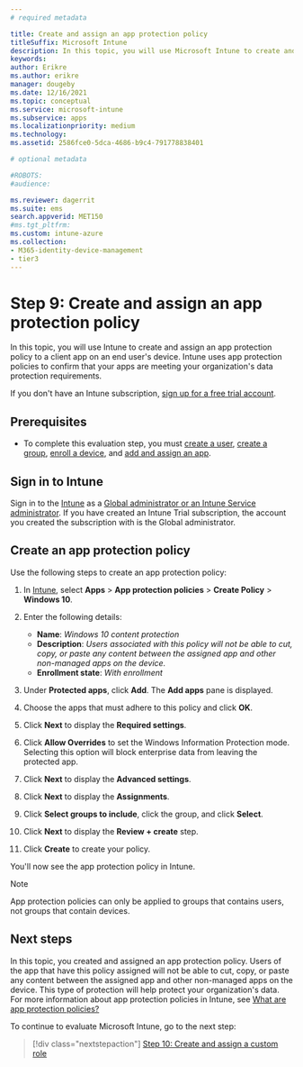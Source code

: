 ```yaml
---
# required metadata

title: Create and assign an app protection policy
titleSuffix: Microsoft Intune
description: In this topic, you will use Microsoft Intune to create and assign and app protection policy.
keywords:
author: Erikre
ms.author: erikre
manager: dougeby
ms.date: 12/16/2021
ms.topic: conceptual
ms.service: microsoft-intune
ms.subservice: apps
ms.localizationpriority: medium
ms.technology:
ms.assetid: 2586fce0-5dca-4686-b9c4-791778838401

# optional metadata

#ROBOTS:
#audience:

ms.reviewer: dagerrit
ms.suite: ems
search.appverid: MET150
#ms.tgt_pltfrm:
ms.custom: intune-azure
ms.collection: 
- M365-identity-device-management
- tier3
---
```


# Step 9: Create and assign an app protection policy

In this topic, you will use Intune to create and assign an app protection policy to a client app on an end user's device. Intune uses app protection policies to confirm that your apps are meeting your organization's data protection requirements.

If you don't have an Intune subscription, [sign up for a free trial account](../fundamentals/free-trial-sign-up.md).

## Prerequisites

- To complete this evaluation step, you must [create a user](../fundamentals/quickstart-create-user.md), [create a group](../fundamentals/quickstart-create-group.md), [enroll a device](../enrollment/quickstart-setup-auto-enrollment.md), and [add and assign an app](quickstart-add-assign-app.md).

## Sign in to Intune

Sign in to the [Intune](https://aka.ms/intuneportal) as a [Global administrator or an Intune Service administrator](../fundamentals/users-add.md#types-of-administrators). If you have created an Intune Trial subscription, the account you created the subscription with is the Global administrator.

## Create an app protection policy

Use the following steps to create an app protection policy:

1. In [Intune](https://aka.ms/intuneportal), select **Apps** > **App protection policies** > **Create Policy** > **Windows 10**. 
2. Enter the following details:

    - **Name**: *Windows 10 content protection*
    - **Description**: *Users associated with this policy will not be able to cut, copy, or paste any content between the assigned app and other non-managed apps on the device.*
    - **Enrollment state**: *With enrollment*

3. Under **Protected apps**, click **Add**. The **Add apps** pane is displayed.
4. Choose the apps that must adhere to this policy and click **OK**.
5. Click **Next** to display the **Required settings**.
6. Click **Allow Overrides** to set the Windows Information Protection mode. Selecting this option will block enterprise data from leaving the protected app.
7. Click **Next** to display the **Advanced settings**.
8. Click **Next** to display the **Assignments**. 
9. Click **Select groups to include**, click the group, and click **Select**.
10. Click **Next** to display the **Review + create** step.
11. Click **Create** to create your policy.

You'll now see the app protection policy in Intune.

> [!NOTE]
> App protection policies can only be applied to groups that contains users, not groups that contain devices.

## Next steps

In this topic, you created and assigned an app protection policy. Users of the app that have this policy assigned will not be able to cut, copy, or paste any content between the assigned app and other non-managed apps on the device. This type of protection will help protect your organization's data. For more information about app protection policies in Intune, see [What are app protection policies?](app-protection-policy.md)

To continue to evaluate Microsoft Intune, go to the next step:

> [!div class="nextstepaction"]
> [Step 10: Create and assign a custom role](../fundamentals/quickstart-create-custom-role.md)
